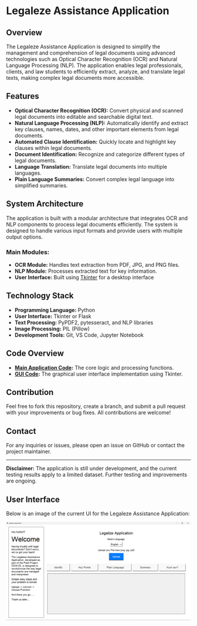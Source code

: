 # Legaleze Assistance Application

## Overview

The Legaleze Assistance Application is designed to simplify the management and comprehension of legal documents using advanced technologies such as Optical Character Recognition (OCR) and Natural Language Processing (NLP). The application enables legal professionals, clients, and law students to efficiently extract, analyze, and translate legal texts, making complex legal documents more accessible.

## Features

- **Optical Character Recognition (OCR):** Convert physical and scanned legal documents into editable and searchable digital text.
- **Natural Language Processing (NLP):** Automatically identify and extract key clauses, names, dates, and other important elements from legal documents.
- **Automated Clause Identification:** Quickly locate and highlight key clauses within legal documents.
- **Document Identification:** Recognize and categorize different types of legal documents.
- **Language Translation:** Translate legal documents into multiple languages.
- **Plain Language Summaries:** Convert complex legal language into simplified summaries.

## System Architecture

The application is built with a modular architecture that integrates OCR and NLP components to process legal documents efficiently. The system is designed to handle various input formats and provide users with multiple output options.

### Main Modules:
- **OCR Module:** Handles text extraction from PDF, JPG, and PNG files.
- **NLP Module:** Processes extracted text for key information.
- **User Interface:** Built using [Tkinter](https://docs.python.org/3/library/tkinter.html) for a desktop interface 

## Technology Stack

- **Programming Language:** Python
- **User Interface:** Tkinter or Flask
- **Text Processing:** PyPDF2, pytesseract, and NLP libraries
- **Image Processing:** PIL (Pillow)
- **Development Tools:** Git, VS Code, Jupyter Notebook


## Code Overview

- **[Main Application Code](https://github.com/nikhil8424/Legalese/blob/main/final%20code.py):** The core logic and processing functions.
- **[GUI Code](https://github.com/nikhil8424/Legalese/blob/main/legalese_gui.py):** The graphical user interface implementation using Tkinter.

## Contribution

Feel free to fork this repository, create a branch, and submit a pull request with your improvements or bug fixes. All contributions are welcome!


## Contact

For any inquiries or issues, please open an issue on GitHub or contact the project maintainer.

---

**Disclaimer:** The application is still under development, and the current testing results apply to a limited dataset. Further testing and improvements are ongoing.

## User Interface

Below is an image of the current UI for the Legaleze Assistance Application:

![Legaleze UI](https://github.com/nikhil8424/Legalese/blob/main/ui_legalese.png)
